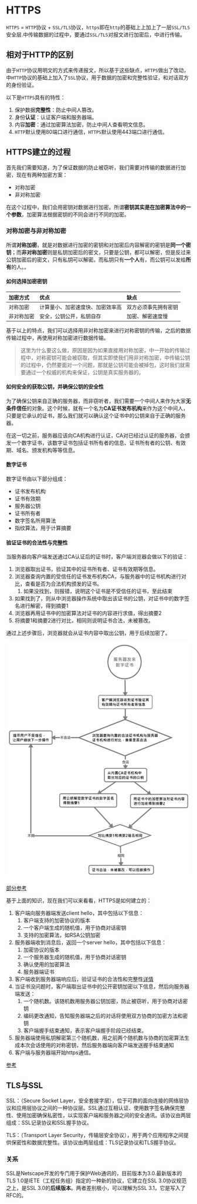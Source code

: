 # HTTPS
`HTTPS` = `HTTP`协议 + `SSL/TLS`协议，`https`即在`http`的基础上上加上了一层`SSL/TLS`安全层.中传输数据的过程中，要通过`SSL/TLS`对报文进行加密后，中进行传输。

## 相对于HTTP的区别
由于`HTTP`协议用明文的方式来传递报文，所以基于这些缺点，`HTTPS`做出了改动，中`HTTP`协议的基础上加入了`SSL`协议，用于数据的加密和完整性验证，和对话双方的身份验证。

以下是`HTTPS`具有的特性：
1. 保护数据**完整性**：防止中间人篡改。
2. 身份**认证**：认证客户端和服务器端。
3. 内容**加密**：通过加密算法加密，防止中间人查看明文信息。
4. `HTTP`默认使用80端口进行通信，`HTTPS`默认使用443端口进行通信。

## HTTPS建立的过程
首先我们需要知道，为了保证数据的防止被窃听，我们需要对传输的数据进行加密，现在有两种加密方案：
+ 对称加密
+ 非对称加密

在这个过程中，我们会用密钥对数据进行加密。所谓**密钥其实是在加密算法中的一个参数**，加密算法根据密钥的不同会进行不同的加密。

### 对称加密与非对称加密
所谓**对称加密**，就是对数据进行加密的密钥和对加密后内容解密的密钥是**同一个密钥**；而**非对称加密**则是私钥加密后的密文，只要是公钥，都可以解密，但是反过来公钥加密后的密文，只有私钥可以解密。而私钥只有**一个人**有，而公钥可以发给**所有**的人。。

#### 如何选择加密密钥
加密方式|优点|缺点
:-|:-|:-
对称加密|计算量小、加密速度快、加密效率高|双方必须事先拥有密钥
非对称加密|安全，公钥公开，私钥自存|加密、解密速度慢

基于以上的特点，我们可以选择用非对称加密来进行对称密钥的传输，之后的数据传输过程中，再使用对称加密进行数据传输。

>这里为什么要这么做，原因是因为如果直接用对称加密，中一开始的传输过程中，对称密钥可能会被窃取，但其实即使我们用非对称加密，中传输公钥的过程中，仍然要面对一个问题，那就是公钥可能会被掉包，这时我们就需要通过一个权威的机构来保证，公钥是真实服务器的。

#### 如何安全的获取公钥，并确保公钥的安全性
为了确保公钥来自正确的服务器，而非窃听者，我们需要一个中间人来作为大家**无条件信任**的对象。这个时候，就有一个名为**CA证书发布机构**来作为这个中间人，只要是它承认的证书，那么我们就可以确认这个证书中的公钥来自于正确的服务器。

在这一切之前，服务器应该向CA机构进行认证，CA对已经过认证的服务器，会颁发一个数字证书，该数字证书包括证书所有者的信息、证书所有者的公钥、有效期、域名、颁发机构等等信息。

#### 数字证书
数字证书由以下部分组成：
- 证书发布机构
- 证书有效期
- 服务器公钥
- 证书所有者
- 数字签名所用算法
- 指纹算法，用于计算摘要

#### 验证证书的合法性与完整性
当服务器向客户端发送通过CA认证后的证书时，客户端浏览器会做以下的验证：
1. 浏览器取出证书，验证其中的证书所有者、证书有效期等信息。
2. 浏览器查询内置的受信任的证书发布机构CA，与服务器中的证书机构进行对比，查看是否为合法机构颁发的证书。
   1. 如果没找到，则报错，说明这个证书是不受信任的证书，至此结束
3. 如果找到了，则从中浏览器操作系统中取出该证书的公钥，对证书中的数字签名进行解密，得到摘要1
4. 浏览器再用证书中的加密算法对证书的内容进行求值，得出摘要2
5. 将摘要1和摘要2进行对比，相同则说明证书合法，未被篡改。

通过上述步骤后，浏览器就会从证书内容中取出公钥，用于后续加密了。

![证书合法性验证流程](./imgs/证书合法性验证.svg)

[部分参考](https://blog.51cto.com/11883699/2160032)


基于上面的知识，现在我们可以来看看，HTTPS是如何建立的：
1. 客户端向服务器端发送client hello，其中包括以下信息：
   1. 客户端支持的加密协议的版本
   2. 一个客户端生成的随机值，用于协商对话密钥
   3. 支持的加密算法，如RSA公钥加密
2. 服务器端收到消息后，返回一个server hello，其中包括以下信息：
   1. 加密协议的版本
   2. 一个服务器生成的随机值，用于协商对话密钥
   3. 确认使用的加密算法
   4. 服务器端证书
3. 客户端收到服务器端响应后，验证证书的合法性和完整性[详情](#%e5%a6%82%e4%bd%95%e5%ae%89%e5%85%a8%e7%9a%84%e8%8e%b7%e5%8f%96%e5%85%ac%e9%92%a5%e5%b9%b6%e7%a1%ae%e4%bf%9d%e5%85%ac%e9%92%a5%e7%9a%84%e5%ae%89%e5%85%a8%e6%80%a7)
4. 当证书没问题时，客户端取出证书中的公开密钥加密以下信息，然后向服务器端发送：
   1. 一个随机数。该随机数用服务器公钥加密，防止被窃听，用于协商对话密钥
   2. 编码更改通知，告知服务器端之后的对话将使用双方协商的加密方法和密钥
   3. 客户端握手结束通知，表示客户端握手阶段已经结束。
5. 服务器端使用私钥解密第三个随机数，用之前两个随机数与协商的加密算法生成本次会话使用的对称密钥，然后服务器端向客户端发送握手结束通知
6. 客户端与服务器端开始https通信。

[参考](http://www.ruanyifeng.com/blog/2014/02/ssl_tls.html)

## TLS与SSL
SSL：（Secure Socket Layer，安全套接字层），位于可靠的面向连接的网络层协议和应用层协议之间的一种协议层。SSL通过互相认证、使用数字签名确保完整性、使用加密确保私密性，以实现客户端和服务器之间的安全通讯。该协议由两层组成：SSL记录协议和SSL握手协议。

TLS：（Transport Layer Security，传输层安全协议），用于两个应用程序之间提供保密性和数据完整性。该协议由两层组成：TLS记录协议和TLS握手协议。

### 关系
SSL是Netscape开发的专门用于保护Web通讯的，目前版本为3.0.最新版本的TLS 1.0是IETE（工程任务组）指定的一种新的协议，它建立在SSL 3.0协议规范之上，是SSL 3.0的**后续版本**。两者差别极小，可以理解为SSL 3.1，它是写入了RFC的。